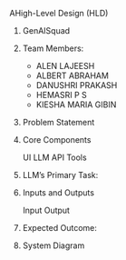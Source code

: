 AHigh-Level Design (HLD)

1. GenAISquad

2. Team Members:
    
    - ALEN LAJEESH
    - ALBERT ABRAHAM
    - DANUSHRI PRAKASH
    - HEMASRI P S
    - KIESHA MARIA GIBIN

3. Problem Statement

    


4. Core Components

    UI
    LLM API
    Tools

 5. LLM’s Primary Task:


6. Inputs and Outputs

    Input
    Output

7. Expected Outcome:


8. System Diagram





